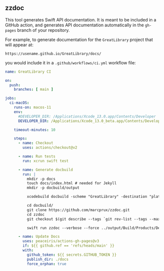 <h2>zzdoc</h2>


This tool generates Swift API documentation.
It is meant to be included in a GitHub action,
and generates API documentation automatically 
in the `gh-pages` branch of your repository.


For example, to generate documentation for the
`GreatLibrary` project that will appear at:

    https://usename.github.io/GreatLibrary/docs/

you would include it in a
`.github/workflows/ci.yml` workflow file:

```yaml
name: GreatLibrary CI

on:
  push:
    branches: [ main ]

jobs:
  ci-macOS:
    runs-on: macos-11
    env:
      #DEVELOPER_DIR: /Applications/Xcode_13.0.app/Contents/Developer
      DEVELOPER_DIR: /Applications/Xcode_13.0_beta.app/Contents/Developer

    timeout-minutes: 10

    steps:
      - name: Checkout
        uses: actions/checkout@v2

      - name: Run tests
        run: xcrun swift test

      - name: Generate docbuild
        run: |
          mkdir -p docs
          touch docs/index.html # needed for Jekyll
          mkdir -p docbuild/output

          xcodebuild docbuild -scheme "GreatLibrary" -destination "platform=macOS" -derivedDataPath docbuild/output/

          cd docbuild/
          git clone https://github.com/marcprux/zzdoc.git
          cd zzdoc
          git checkout $(git describe --tags `git rev-list --tags --max-count=1`)

          swift run zzdoc --verbose --force ../output/Build/Products/Debug/GreatLibrary.doccarchive ../../docs/

      - name: Update Docs
        uses: peaceiris/actions-gh-pages@v3
        if: ${{ github.ref == 'refs/heads/main' }}
        with:
          github_token: ${{ secrets.GITHUB_TOKEN }}
          publish_dir: ./docs
          force_orphan: true

```


